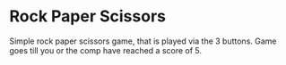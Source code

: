 # Rock Paper Scissors
Simple rock paper scissors game, that is played via the 3 buttons.
Game goes till you or the comp have reached a score of 5.
